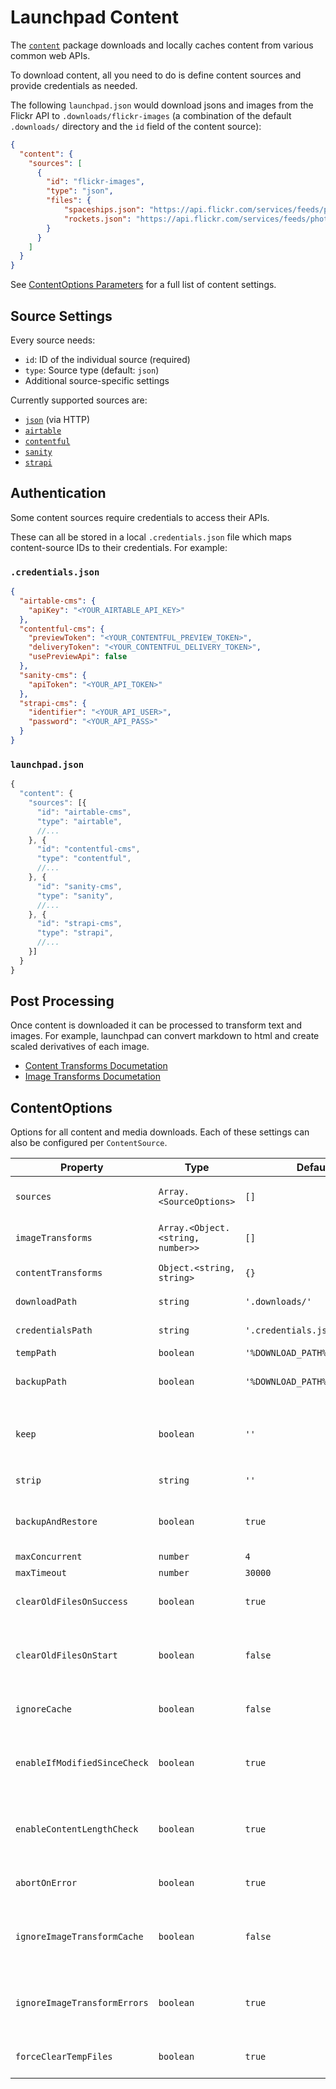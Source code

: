 # Launchpad Content

The [`content`](/packages/content) package downloads and locally caches content from various common web APIs.

To download content, all you need to do is define content sources and provide credentials as needed.

The following `launchpad.json` would download jsons and images from the Flickr API to `.downloads/flickr-images` (a combination of the default `.downloads/` directory and the `id` field of the content source):

```json
{
  "content": {
    "sources": [
      {
        "id": "flickr-images",
        "type": "json",
        "files": {
            "spaceships.json": "https://api.flickr.com/services/feeds/photos_public.gne?format=json&nojsoncallback=1&tags=spaceship",
            "rockets.json": "https://api.flickr.com/services/feeds/photos_public.gne?format=json&nojsoncallback=1&tags=rocket"
        }
      }
    ]
  }
}
```

See [ContentOptions Parameters](#contentoptions-parameters) for a full list of content settings.

## Source Settings

Every source needs:

- `id`: ID of the individual source (required)
- `type`: Source type (default: `json`)
- Additional source-specific settings

Currently supported sources are:

- [`json`](docs/json-source.md) (via HTTP)
- [`airtable`](docs/airtable-source.md)
- [`contentful`](docs/contentful-source.md)
- [`sanity`](docs/sanity-source.md)
- [`strapi`](docs/strapi-source.md)

## Authentication

Some content sources require credentials to access their APIs.

These can all be stored in a local `.credentials.json` file which maps content-source IDs to their credentials. For example:

### `.credentials.json`

```json
{
  "airtable-cms": {
    "apiKey": "<YOUR_AIRTABLE_API_KEY>"
  },
  "contentful-cms": {
    "previewToken": "<YOUR_CONTENTFUL_PREVIEW_TOKEN>",
    "deliveryToken": "<YOUR_CONTENTFUL_DELIVERY_TOKEN>",
    "usePreviewApi": false
  },
  "sanity-cms": {
    "apiToken": "<YOUR_API_TOKEN>"
  },
  "strapi-cms": {
    "identifier": "<YOUR_API_USER>",
    "password": "<YOUR_API_PASS>"
  }
}
```

### `launchpad.json`

```js
{
  "content": {
    "sources": [{
      "id": "airtable-cms",
      "type": "airtable",
      //...
    }, {
      "id": "contentful-cms",
      "type": "contentful",
      //...
    }, {
      "id": "sanity-cms",
      "type": "sanity",
      //...
    }, {
      "id": "strapi-cms",
      "type": "strapi",
      //...
    }]
  }
}
```

## Post Processing

Once content is downloaded it can be processed to transform text and images. For example, launchpad can convert markdown to html and create scaled derivatives of each image.

- [Content Transforms Documetation](docs/content-transforms.md)
- [Image Transforms Documetation](docs/image-transforms.md)


##  ContentOptions
Options for all content and media downloads. Each of these settings can also be configured per `ContentSource`.


| Property | Type | Default | Description |
| - | - | - | - |
| <a name="module_launchpad-content/content-options.ContentOptions+sources">`sources`</a> |  <code>Array.&lt;SourceOptions&gt;</code>|  <code>[]</code>  | A list of content source options. This defines which content is downloaded from where. |
| <a name="module_launchpad-content/content-options.ContentOptions+imageTransforms">`imageTransforms`</a> |  <code>Array.&lt;Object.&lt;string, number&gt;&gt;</code>|  <code>[]</code>  | A list of image transforms to apply to a copy of each downloaded image. |
| <a name="module_launchpad-content/content-options.ContentOptions+contentTransforms">`contentTransforms`</a> |  <code>Object.&lt;string, string&gt;</code>|  <code>{}</code>  | A list of content transforms to apply to all donwloaded content. |
| <a name="module_launchpad-content/content-options.ContentOptions+downloadPath">`downloadPath`</a> |  <code>string</code>|  <code>'.downloads/'</code>  | The path at which to store all downloaded files. |
| <a name="module_launchpad-content/content-options.ContentOptions+credentialsPath">`credentialsPath`</a> |  <code>string</code>|  <code>'.credentials.json'</code>  | The path to the json containing credentials for all content sources. |
| <a name="module_launchpad-content/content-options.ContentOptions+tempPath">`tempPath`</a> |  <code>boolean</code>|  <code>'%DOWNLOAD\_PATH%/.tmp/'</code>  | Temp file directory path. |
| <a name="module_launchpad-content/content-options.ContentOptions+backupPath">`backupPath`</a> |  <code>boolean</code>|  <code>'%DOWNLOAD\_PATH%/.backups/'</code>  | Temp directory path where all downloaded content will be backed up before removal. |
| <a name="module_launchpad-content/content-options.ContentOptions+keep">`keep`</a> |  <code>boolean</code>|  <code>''</code>  | Which files to keep in `dest` if `clearOldFilesOnSuccess` or `clearOldFilesOnStart` are `true`. E.g. `'\*.json\|\*.csv\|\*.xml\|\*.git\*'` |
| <a name="module_launchpad-content/content-options.ContentOptions+strip">`strip`</a> |  <code>string</code>|  <code>''</code>  | Strips this string from all media file paths when saving them locally |
| <a name="module_launchpad-content/content-options.ContentOptions+backupAndRestore">`backupAndRestore`</a> |  <code>boolean</code>|  <code>true</code>  | Back up files before downloading and restore originals for all sources on failure of any single source. |
| <a name="module_launchpad-content/content-options.ContentOptions+maxConcurrent">`maxConcurrent`</a> |  <code>number</code>|  <code>4</code>  | Max concurrent downloads. |
| <a name="module_launchpad-content/content-options.ContentOptions+maxTimeout">`maxTimeout`</a> |  <code>number</code>|  <code>30000</code>  | Max request timeout in ms. |
| <a name="module_launchpad-content/content-options.ContentOptions+clearOldFilesOnSuccess">`clearOldFilesOnSuccess`</a> |  <code>boolean</code>|  <code>true</code>  | Remove all existing files in dest dir when downloads succeed. Ignores files that match `keep` |
| <a name="module_launchpad-content/content-options.ContentOptions+clearOldFilesOnStart">`clearOldFilesOnStart`</a> |  <code>boolean</code>|  <code>false</code>  | Will remove all existing files \_before\_ downloads starts. `false` will ensure that existing files are only deleted after a download succeeds. |
| <a name="module_launchpad-content/content-options.ContentOptions+ignoreCache">`ignoreCache`</a> |  <code>boolean</code>|  <code>false</code>  | Will always download files regardless of whether they've been cached |
| <a name="module_launchpad-content/content-options.ContentOptions+enableIfModifiedSinceCheck">`enableIfModifiedSinceCheck`</a> |  <code>boolean</code>|  <code>true</code>  | Enables the HTTP if-modified-since check. Disabling this will assume that the local file is the same as the remote file if it already exists. |
| <a name="module_launchpad-content/content-options.ContentOptions+enableContentLengthCheck">`enableContentLengthCheck`</a> |  <code>boolean</code>|  <code>true</code>  | Compares the HTTP header content-length with the local file size. Disabling this will assume that the local file is the same as the remote file if it already exists. |
| <a name="module_launchpad-content/content-options.ContentOptions+abortOnError">`abortOnError`</a> |  <code>boolean</code>|  <code>true</code>  | If set to `true`, errors will cause syncing to abort all remaining tasks immediately |
| <a name="module_launchpad-content/content-options.ContentOptions+ignoreImageTransformCache">`ignoreImageTransformCache`</a> |  <code>boolean</code>|  <code>false</code>  | Set to `true` to always re-generate transformed images, even if cached versions of the original and transformed image already exist. |
| <a name="module_launchpad-content/content-options.ContentOptions+ignoreImageTransformErrors">`ignoreImageTransformErrors`</a> |  <code>boolean</code>|  <code>true</code>  | Set to `false` if you want to abort a content source from downloading if any of the image transforms fail. Leaving this to `true` will allow for non-image files to fail quietly. |
| <a name="module_launchpad-content/content-options.ContentOptions+forceClearTempFiles">`forceClearTempFiles`</a> |  <code>boolean</code>|  <code>true</code>  | Set to `false` if you want to keep all contents of the tempPath dir before downloading |

